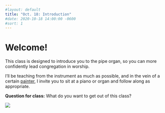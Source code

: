 ```yaml
---
#layout: default
title: "Oct. 18: Introduction"
#date: 2020-10-18 14:00:00 -0600
#sort: 1
---
```


# Welcome!
This class is designed to introduce you to the pipe organ, so you can more confidently lead congregation in worship.

I’ll be teaching from the instrument as much as possible, and in the vein of a certain [painter](https://en.wikipedia.org/wiki/Bob_Ross), I invite you to sit at a piano or organ and follow along as appropriate.

**Question for class:** What do you want to get out of this class?

<img src="https://upload.wikimedia.org/wikipedia/commons/thumb/b/b9/Organ_%28PSF%29.png/200px-Organ_%28PSF%29.png">
